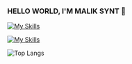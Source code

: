 ### HELLO WORLD, I'M MALIK SYNT 👋

[![My Skills](https://skillicons.dev/icons?i=typescript,react,nextjs,prisma,tailwind,discord)](https://skillicons.dev)

[![My Skills](https://skillicons.dev/icons?i=photoshop,figma,ableton,blender)](https://skillicons.dev)

![Top Langs](https://github-readme-stats.vercel.app/api/top-langs/?username=maliksynt&hide_progress=false&theme=github_dark&title_color=ffffff&border_color=30363d&layout=compact)


